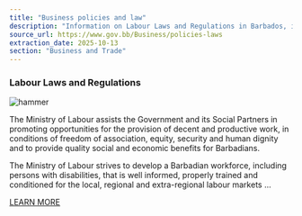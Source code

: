 ```yaml
---
title: "Business policies and law"
description: "Information on Labour Laws and Regulations in Barbados, including the Ministry of Labour's role in promoting decent work and workforce development."
source_url: https://www.gov.bb/Business/policies-laws
extraction_date: 2025-10-13
section: "Business and Trade"
---
```


### Labour Laws and Regulations

![hammer](https://www.gov.bb/media_files/hammer.jpg)

The Ministry of Labour assists the Government and its Social Partners in promoting opportunities for the provision of decent and productive work, in conditions of freedom of association, equity, security and human dignity and to provide quality social and economic benefits for Barbadians.

The Ministry of Labour strives to develop a Barbadian workforce, including persons with disabilities, that is well informed, properly trained and conditioned for the local, regional and extra-regional labour markets ...

[LEARN MORE](https://labour.gov.bb/)
```